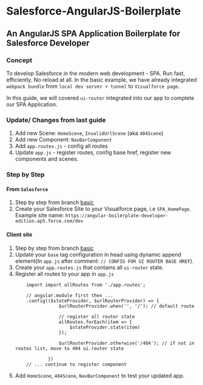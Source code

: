 # Salesforce-AngularJS-Boilerplate
## An AngularJS SPA Application Boilerplate for Salesforce Developer
### Concept 
To develop Salesforce in the modern web development - SPA. 
Run fast, efficiently. No reload at all.
In the basic example, we have already integrated `webpack bundle` from `local dev server + tunnel` to `Visualforce page`.

In this guide, we will covered `ui-router` integrated into our app to complete our SPA Application.
 
### Update/ Changes from last guide
1. Add new Scene: `HomeScene`, `InvalidUrlScene` (aka `404Scene`)
2. Add new Component: `NavBarComponent`
3. Add `app.routes.js` - config all routes
4. Update `app.js` - register routes, config base href, register new components and scenes.


### Step by Step
#### From `Salesforce`
1. Step by step from branch [basic](https://github.com/TheRemjx01/salesforce-ngJS-boilerplate/tree/basic "Basic Example")
2. Create your Salesforce Site to your Visualforce page, i.e `SPA_HomePage`. Example site name: `https://angular-boilerplate-developer-edition.ap5.force.com/dev`
#### Client site
1. Step by step from branch [basic](https://github.com/TheRemjx01/salesforce-ngJS-boilerplate/tree/basic "Basic Example")
2. Update your `base` tag configuration in head using dynamic append element(In `app.js` after comment: `// CONFIG FOR UI ROUTER BASE HREF`).
3. Create your `app.routes.js` that contains all `ui-router` state. 
4. Register all routes to your app in `app.js`
    ```
        import import allRoutes from './app.routes';
        
        // angular.module first then ...
        .config(($stateProvider, $urlRouterProvider) => {
                    $urlRouterProvider.when('', '/'); // default route
        
                    // register all router state
                    allRoutes.forEach(item => {
                        $stateProvider.state(item)
                    });
        
                    $urlRouterProvider.otherwise('/404'); // if not in routes list, move to 404 ui.router state
        
                })
        // ... continue to register component
    ```
5. Add `HomeScene`, `404Scene`, `NavBarComponent` to test your updated app.

     
    
    